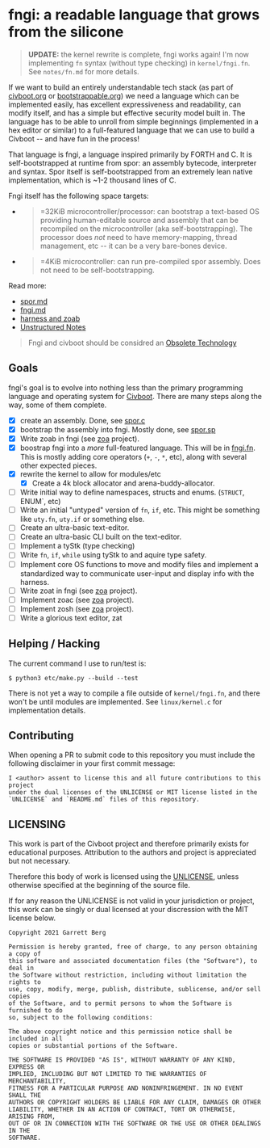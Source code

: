 # fngi: a readable language that grows from the silicone

> **UPDATE:** the kernel rewrite is complete, fngi works again! I'm now
> implementing `fn` syntax (without type checking) in `kernel/fngi.fn`. See
> `notes/fn.md` for more details.

If we want to build an entirely understandable tech stack (as part of
[civboot.org](http://civboot.org) or [bootstrappable.org](http://bootstrappable.org))
we need a language which can be implemented easily, has excellent expressiveness
and readability, can modify itself, and has a simple but effective security
model built in. The language has to be able to unroll from simple beginnings
(implemented in a hex editor or similar) to a full-featured language that we can
use to build a Civboot -- and have fun in the process!

That language is fngi, a language inspired primarily by FORTH and C. It is
self-bootstrapped at runtime from spor: an assembly bytecode, interpreter and
syntax. Spor itself is self-bootstrapped from an extremely lean native
implementation, which is ~1-2 thousand lines of C.

Fngi itself has the following space targets:

- >=32KiB microcontroller/processor: can bootstrap a text-based OS providing
  human-editable source and assembly that can be recompiled on the
  microcontroller (aka self-bootstrapping). The processor does _not_ need to
  have memory-mapping, thread management, etc -- it can be a very bare-bones
  device.
- >=4KiB microcontroller: can run pre-compiled spor assembly. Does not need to
  be self-bootstrapping.

Read more:

- [spor.md](./spor.md)
- [fngi.md](./fngi.md)
- [harness and zoab](./harness.md)
- [Unstructured Notes](./notes/)

> Fngi and civboot should be considred an
> [Obsolete Technology](http://xkcd.com/1891)

## Goals

fngi's goal is to evolve into nothing less than the primary programming language
and operating system for [Civboot](http://civboot.org). There are many steps
along the way, some of them complete.

- [X] create an assembly. Done, see [spor.c](./spor.c)
- [X] bootstrap the assembly into fngi. Mostly done, see [spor.sp](./spor.sp)
- [x] Write zoab in fngi (see [zoa][zoa] project).
- [X] boostrap fngi into a _more_ full-featured language. This will be in
  [fngi.fn](./fngi.fn). This is mostly adding core operators (`+`, `-`, `*`,
  etc), along with several other expected pieces.
- [X] rewrite the kernel to allow for modules/etc
  - [X] Create a 4k block allocator and arena-buddy-allocator.
- [ ] Write initial way to define namespaces, structs and enums. (`STRUCT`,
      ENUM`, etc)
- [ ] Write an initial "untyped" version of `fn`, `if`, etc. This might be
      something like `uty.fn`, `uty.if` or something else.
- [ ] Create an ultra-basic text-editor.
- [ ] Create an ultra-basic CLI built on the text-editor.
- [ ] Implement a tyStk (type checking)
- [ ] Write `fn`, `if`, `while` using tyStk to and aquire type safety.
- [ ] Implement core OS functions to move and modify files and implement a
      standardized way to communicate user-input and display info with the
      harness.
- [ ] Write zoat in fngi (see [zoa][zoa] project).
- [ ] Implement zoac (see [zoa][zoa] project).
- [ ] Implement zosh (see [zoa][zoa] project).
- [ ] Write a glorious text editor, zat

[zoa]: http://github.com/vitiral/zoa

## Helping / Hacking

The current command I use to run/test is:

```
$ python3 etc/make.py --build --test
```

There is not yet a way to compile a file outside of `kernel/fngi.fn`,
and there won't be until modules are implemented. See `linux/kernel.c` for
implementation details.

## Contributing

When opening a PR to submit code to this repository you must include the
following disclaimer in your first commit message:

```text
I <author> assent to license this and all future contributions to this project
under the dual licenses of the UNLICENSE or MIT license listed in the
`UNLICENSE` and `README.md` files of this repository.
```

## LICENSING

This work is part of the Civboot project and therefore primarily exists for
educational purposes. Attribution to the authors and project is appreciated but
not necessary.

Therefore this body of work is licensed using the [UNLICENSE](./UNLICENSE),
unless otherwise specified at the beginning of the source file.

If for any reason the UNLICENSE is not valid in your jurisdiction or project,
this work can be singly or dual licensed at your discression with the MIT
license below.

```text
Copyright 2021 Garrett Berg

Permission is hereby granted, free of charge, to any person obtaining a copy of
this software and associated documentation files (the "Software"), to deal in
the Software without restriction, including without limitation the rights to
use, copy, modify, merge, publish, distribute, sublicense, and/or sell copies
of the Software, and to permit persons to whom the Software is furnished to do
so, subject to the following conditions:

The above copyright notice and this permission notice shall be included in all
copies or substantial portions of the Software.

THE SOFTWARE IS PROVIDED "AS IS", WITHOUT WARRANTY OF ANY KIND, EXPRESS OR
IMPLIED, INCLUDING BUT NOT LIMITED TO THE WARRANTIES OF MERCHANTABILITY,
FITNESS FOR A PARTICULAR PURPOSE AND NONINFRINGEMENT. IN NO EVENT SHALL THE
AUTHORS OR COPYRIGHT HOLDERS BE LIABLE FOR ANY CLAIM, DAMAGES OR OTHER
LIABILITY, WHETHER IN AN ACTION OF CONTRACT, TORT OR OTHERWISE, ARISING FROM,
OUT OF OR IN CONNECTION WITH THE SOFTWARE OR THE USE OR OTHER DEALINGS IN THE
SOFTWARE.
```

